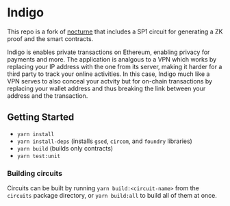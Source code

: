 # Indigo

This repo is a fork of [nocturne]() that includes a SP1 circuit for generating a ZK proof and the smart contracts. 

Indigo is enables private transactions on Ethereum, enabling privacy for payments and more. The application is analgous to a VPN which works by replacing your IP address with the one from its server, making it harder for a third party to track your online activities. In this case, Indigo much like a VPN serves to also conceal your actvity but for on-chain transactions by replacing your wallet address and thus breaking the link between your address and the transaction.

## Getting Started

- `yarn install`
- `yarn install-deps` (installs `gsed`, `circom`, and `foundry` libraries)
- `yarn build` (builds only contracts)
- `yarn test:unit`

### Building circuits

Circuits can be built by running `yarn build:<circuit-name>` from the `circuits` package directory, or `yarn build:all` to build all of them at once.
